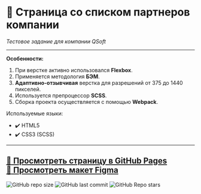 # :small_orange_diamond: Страница со списком партнеров компании
*Тестовое задание для компании QSoft*  
______


**Особенности:**

1. При верстке активно использовался **Flexbox**.
2. Применяется методология **БЭМ**.  
3. **Адаптивно-отзывчивая** верстка для разрешений от 375 до 1440 пикселей.
4. Используется препроцессор **SCSS**.
5. Сборка проекта осуществляется с помощью **Webpack**.

Используемые языки: 
* :heavy_check_mark: HTML5    
* :heavy_check_mark: CSS3 (SCSS)   
______

[:link: Просмотреть страницу в GitHub Pages](https://uzornakovre.github.io/qsoft-test)  
[:link: Просмотреть макет Figma](https://www.figma.com/file/uy85DPXU715pD16KkshYUZ/QSOFT.-Front-end-Junior-Test-Task?node-id=1642%3A1032&t=IHhOfWMucY2eefKN-0)  
------
![GitHub repo size](https://img.shields.io/github/repo-size/uzornakovre/qsoft-test?color=yellow&style=flat-square) ![GitHub last commit](https://img.shields.io/github/last-commit/uzornakovre/qsoft-test?color=blue&style=flat-square) ![GitHub Repo stars](https://img.shields.io/github/stars/uzornakovre/qsoft-test?color=pink&style=flat-square)  
